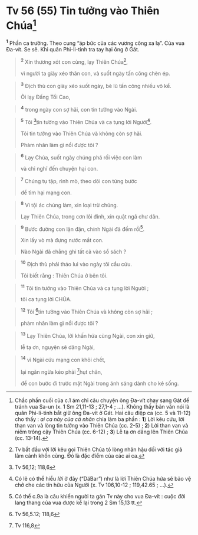 # Tv 56 (55) Tin tưởng vào Thiên Chúa[^1]
<sup><b>1</b></sup> Phần ca trưởng. Theo cung “áp bức của các vương công xa lạ”. Của vua Đa-vít. Se sẽ. Khi quân Phi-li-tinh tra tay hại ông ở Gát.


> <sup><b>2</b></sup> Xin thương xót con cùng, lạy Thiên Chúa[^2],
> 
> vì người ta giày xéo thân con, và suốt ngày tấn công chèn ép.
>


> <sup><b>3</b></sup> Địch thù con giày xéo suốt ngày, bè lũ tấn công nhiều vô kể.
> 
> Ôi lạy Đấng Tối Cao,
>


> <sup><b>4</b></sup> trong ngày con sợ hãi, con tin tưởng vào Ngài.
>


> <sup><b>5</b></sup> Tôi [^1*]tin tưởng vào Thiên Chúa và ca tụng lời Người[^3].
> 
> Tôi tin tưởng vào Thiên Chúa và không còn sợ hãi.
> 
> Phàm nhân làm gì nổi được tôi ?
>


> <sup><b>6</b></sup> Lạy Chúa, suốt ngày chúng phá rối việc con làm
> 
> và chỉ nghĩ đến chuyện hại con.
>


> <sup><b>7</b></sup> Chúng tụ tập, rình mò, theo dõi con từng bước
> 
> để tìm hại mạng con.
>


> <sup><b>8</b></sup> Vì tội ác chúng làm, xin loại trừ chúng.
> 
> Lạy Thiên Chúa, trong cơn lôi đình, xin quật ngã chư dân.
>


> <sup><b>9</b></sup> Bước đường con lận đận, chính Ngài đã đếm rồi[^4].
> 
> Xin lấy vò mà đựng nước mắt con.
> 
> Nào Ngài đã chẳng ghi tất cả vào sổ sách ?
>


> <sup><b>10</b></sup> Địch thù phải tháo lui vào ngày tôi cầu cứu.
> 
> Tôi biết rằng : Thiên Chúa ở bên tôi.
>


> <sup><b>11</b></sup> Tôi tin tưởng vào Thiên Chúa và ca tụng lời Người ;
> 
> tôi ca tụng lời CHÚA.
>


> <sup><b>12</b></sup> Tôi [^2*]tin tưởng vào Thiên Chúa và không còn sợ hãi ;
> 
> phàm nhân làm gì nổi được tôi ?
>


> <sup><b>13</b></sup> Lạy Thiên Chúa, lời khấn hứa cùng Ngài, con xin giữ,
> 
> lễ tạ ơn, nguyện sẽ dâng Ngài,
>


> <sup><b>14</b></sup> vì Ngài cứu mạng con khỏi chết,
> 
> lại ngăn ngừa kẻo phải [^3*]hụt chân,
> 
> để con bước đi trước mặt Ngài trong ánh sáng dành cho kẻ sống.
>

[^1]: Chắc phần cuối của c.1 ám chỉ câu chuyện ông Đa-vít chạy sang Gát để tránh vua Sa-un (x. 1 Sm 21,11-13 ; 27,1-4 ; ...). Không thấy bản văn nói là quân Phi-li-tinh bắt giữ ông Đa-vít ở Gát. Hai câu điệp ca (cc. 5 và 11-12) cho thấy : <i>ai ca này của cá nhân</i> chia làm ba phần : <b>1</b>) Lời kêu cứu, lời than van và lòng tin tưởng vào Thiên Chúa (cc. 2-5) ; <b>2</b>) Lời than van và niềm trông cậy Thiên Chúa (cc. 6-12) ; <b>3</b>) Lễ tạ ơn dâng lên Thiên Chúa (cc. 13-14).
[^2]: Tv bắt đầu với lời kêu gọi Thiên Chúa tỏ lòng nhân hậu đối với tác giả lâm cảnh khốn cùng. Đó là đặc điểm của các ai ca.
[^3]: Có lẽ có thể hiểu <i>lời</i> ở đây (“<span class="hebrew-translit">DäBar</span>”) như là lời Thiên Chúa hứa sẽ bảo vệ chở che các tín hữu của Người (x. Tv 106,10-12 ; 119,42.65 ; ...).
[^4]: Có thể c.9a là câu khiến người ta gán Tv này cho vua Đa-vít : cuộc đời lang thang của vua được kể lại trong 2 Sm 15,13 tt.
[^1*]: Tv 56,12; 118,6
[^2*]: Tv 56,5.12; 118,6
[^3*]: Tv 116,8
